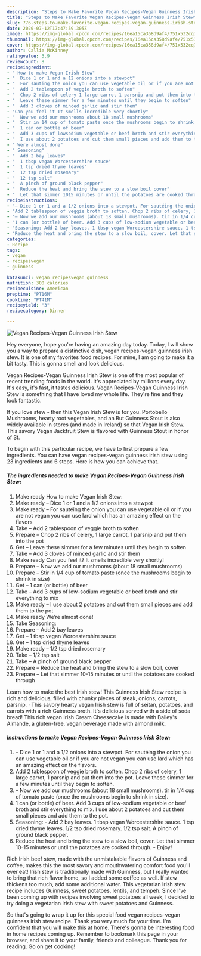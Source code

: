 ```yaml
---
description: "Steps to Make Favorite Vegan Recipes-Vegan Guinness Irish Stew"
title: "Steps to Make Favorite Vegan Recipes-Vegan Guinness Irish Stew"
slug: 776-steps-to-make-favorite-vegan-recipes-vegan-guinness-irish-stew
date: 2020-07-12T17:47:59.305Z
image: https://img-global.cpcdn.com/recipes/16ea15ca358d9af4/751x532cq70/vegan-recipes-vegan-guinness-irish-stew-recipe-main-photo.jpg
thumbnail: https://img-global.cpcdn.com/recipes/16ea15ca358d9af4/751x532cq70/vegan-recipes-vegan-guinness-irish-stew-recipe-main-photo.jpg
cover: https://img-global.cpcdn.com/recipes/16ea15ca358d9af4/751x532cq70/vegan-recipes-vegan-guinness-irish-stew-recipe-main-photo.jpg
author: Callie McKinney
ratingvalue: 3.9
reviewcount: 8
recipeingredient:
- " How to make Vegan Irish Stew"
- "  Dice 1 or 1 and a 12 onions into a stewpot"
- "  For sauting the onion you can use vegetable oil or if you are not vegan you can use lard which has an amazing effect on the flavors"
- "  Add 2 tablespoon of veggie broth to soften"
- "  Chop 2 ribs of celery 1 large carrot 1 parsnip and put them into the pot"
- "  Leave these simmer for a few minutes until they begin to soften"
- "  Add 3 cloves of minced garlic and stir them"
- "Can you feel it It smells incredible very shortly"
- "  Now we add our mushrooms about 18 small mushrooms"
- "  Stir in 14 cup of tomato paste once the mushrooms begin to shrink in size"
- "  1 can or bottle of beer"
- "  Add 3 cups of lowsodium vegetable or beef broth and stir everything to mix"
- "  I use about 2 potatoes and cut them small pieces and add them to the pot"
- " Were almost done"
- " Seasoning"
- "  Add 2 bay leaves"
- "  1 tbsp vegan Worcestershire sauce"
- "  1 tsp dried thyme leaves"
- "  12 tsp dried rosemary"
- "  12 tsp salt"
- "  A pinch of ground black pepper"
- "  Reduce the heat and bring the stew to a slow boil cover"
- "  Let that simmer 1015 minutes or until the potatoes are cooked through"
recipeinstructions:
- "– Dice 1 or 1 and a 1/2 onions into a stewpot. For sautéing the onion you can use vegetable oil or if you are not vegan you can use lard which has an amazing effect on the flavors."
- "Add 2 tablespoon of veggie broth to soften. Chop 2 ribs of celery, 1 large carrot, 1 parsnip and put them into the pot. Leave these simmer for a few minutes until they begin to soften."
- "– Now we add our mushrooms (about 18 small mushrooms). tir in 1/4 cup of tomato paste (once the mushrooms begin to shrink in size)."
- "1 can (or bottle) of beer. Add 3 cups of low-sodium vegetable or beef broth and stir everything to mix. I use about 2 potatoes and cut them small pieces and add them to the pot."
- "Seasoning: Add 2 bay leaves. 1 tbsp vegan Worcestershire sauce. 1 tsp dried thyme leaves. 1/2 tsp dried rosemary. 1/2 tsp salt. A pinch of ground black pepper."
- "Reduce the heat and bring the stew to a slow boil, cover. Let that simmer 10-15 minutes or until the potatoes are cooked through.  Enjoy!"
categories:
- Recipe
tags:
- vegan
- recipesvegan
- guinness

katakunci: vegan recipesvegan guinness 
nutrition: 300 calories
recipecuisine: American
preptime: "PT16M"
cooktime: "PT41M"
recipeyield: "3"
recipecategory: Dinner

---
```



![Vegan Recipes-Vegan Guinness Irish Stew](https://img-global.cpcdn.com/recipes/16ea15ca358d9af4/751x532cq70/vegan-recipes-vegan-guinness-irish-stew-recipe-main-photo.jpg)

Hey everyone, hope you're having an amazing day today. Today, I will show you a way to prepare a distinctive dish, vegan recipes-vegan guinness irish stew. It is one of my favorites food recipes. For mine, I am going to make it a bit tasty. This is gonna smell and look delicious.

Vegan Recipes-Vegan Guinness Irish Stew is one of the most popular of recent trending foods in the world. It's appreciated by millions every day. It's easy, it's fast, it tastes delicious. Vegan Recipes-Vegan Guinness Irish Stew is something that I have loved my whole life. They're fine and they look fantastic.

If you love stew - then this Vegan Irish Stew is for you. Portobello Mushrooms, hearty root vegetables, and an But Guinness Stout is also widely available in stores (and made in Ireland) so that Vegan Irish Stew. This savory Vegan Jackfruit Stew is flavored with Guinness Stout in honor of St.


To begin with this particular recipe, we have to first prepare a few ingredients. You can have vegan recipes-vegan guinness irish stew using 23 ingredients and 6 steps. Here is how you can achieve that.

<!--inarticleads1-->

##### The ingredients needed to make Vegan Recipes-Vegan Guinness Irish Stew:

1. Make ready  How to make Vegan Irish Stew:
1. Make ready  – Dice 1 or 1 and a 1/2 onions into a stewpot
1. Make ready  – For sautéing the onion you can use vegetable oil or if you are not vegan you can use lard which has an amazing effect on the flavors
1. Take  – Add 2 tablespoon of veggie broth to soften
1. Prepare  – Chop 2 ribs of celery, 1 large carrot, 1 parsnip and put them into the pot
1. Get  – Leave these simmer for a few minutes until they begin to soften
1. Take  – Add 3 cloves of minced garlic and stir them
1. Make ready Can you feel it? It smells incredible very shortly!
1. Prepare  – Now we add our mushrooms (about 18 small mushrooms)
1. Prepare  – Stir in 1/4 cup of tomato paste (once the mushrooms begin to shrink in size)
1. Get  – 1 can (or bottle) of beer
1. Take  – Add 3 cups of low-sodium vegetable or beef broth and stir everything to mix
1. Make ready  – I use about 2 potatoes and cut them small pieces and add them to the pot
1. Make ready  We’re almost done!
1. Take  Seasoning:
1. Prepare  – Add 2 bay leaves
1. Get  – 1 tbsp vegan Worcestershire sauce
1. Get  – 1 tsp dried thyme leaves
1. Make ready  – 1/2 tsp dried rosemary
1. Take  – 1/2 tsp salt
1. Take  – A pinch of ground black pepper
1. Prepare  – Reduce the heat and bring the stew to a slow boil, cover
1. Prepare  – Let that simmer 10-15 minutes or until the potatoes are cooked through


Learn how to make the best Irish stew! This Guinness Irish Stew recipe is rich and delicious, filled with chunky pieces of steak, onions, carrots, parsnip. · This savory hearty vegan Irish stew is full of seitan, potatoes, and carrots with a rich Guinness broth. It&#39;s delicious served with a side of soda bread! This rich vegan Irish Cream Cheesecake is made with Bailey&#39;s Almande, a gluten-free, vegan beverage made with almond milk. 

<!--inarticleads2-->

##### Instructions to make Vegan Recipes-Vegan Guinness Irish Stew:

1. – Dice 1 or 1 and a 1/2 onions into a stewpot. For sautéing the onion you can use vegetable oil or if you are not vegan you can use lard which has an amazing effect on the flavors.
1. Add 2 tablespoon of veggie broth to soften. Chop 2 ribs of celery, 1 large carrot, 1 parsnip and put them into the pot. Leave these simmer for a few minutes until they begin to soften.
1. – Now we add our mushrooms (about 18 small mushrooms). tir in 1/4 cup of tomato paste (once the mushrooms begin to shrink in size).
1. 1 can (or bottle) of beer. Add 3 cups of low-sodium vegetable or beef broth and stir everything to mix. I use about 2 potatoes and cut them small pieces and add them to the pot.
1. Seasoning: - Add 2 bay leaves. 1 tbsp vegan Worcestershire sauce. 1 tsp dried thyme leaves. 1/2 tsp dried rosemary. 1/2 tsp salt. A pinch of ground black pepper.
1. Reduce the heat and bring the stew to a slow boil, cover. Let that simmer 10-15 minutes or until the potatoes are cooked through.  - Enjoy!


Rich Irish beef stew, made with the unmistakable flavors of Guinness and coffee, makes this the most savory and mouthwatering comfort food you&#39;ll ever eat! Irish stew is traditionally made with Guinness, but I really wanted to bring that rich flavor home, so I added some coffee as well. If stew thickens too much, add some additional water. This vegetarian Irish stew recipe includes Guinness, sweet potatoes, lentils, and tempeh. Since I&#39;ve been coming up with recipes involving sweet potatoes all week, I decided to try doing a vegetarian Irish stew with sweet potatoes and Guinness. 

So that's going to wrap it up for this special food vegan recipes-vegan guinness irish stew recipe. Thank you very much for your time. I'm confident that you will make this at home. There's gonna be interesting food in home recipes coming up. Remember to bookmark this page in your browser, and share it to your family, friends and colleague. Thank you for reading. Go on get cooking!
